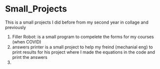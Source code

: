 # Small_Projects
This is a small projects I did before from my second year in collage and previously 

1. Filler Robot: is a small program to compelete the forms for my courses (when COVID) 
2. answers printer is a small project to help my freind (mechanial eng) to print results for his project where I made the equations in the code and print the answers 
3. 
